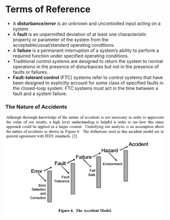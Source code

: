 # Terms of Reference

 - A **disturbance/error** is an unknown and uncontrolled input acting on a system.
 - A **fault** is an unpermitted deviation of at least one characteristic property or parameter of the system from
the acceptable/usual/standard operating conditions.
 - A **failure** is a permanent
interruption of a system’s ability to perform a required function
under specified operating conditions.
 - Traditional control systems
are designed to return the system to normal operations in the
presence of disturbances but not in the presence of faults or failures.
 - **Fault-tolerant control** (FTC) systems refer to control systems
that have been designed to explicitly account for some class of
specified faults in the closed-loop system. FTC systems must act
in the time between a fault and a system failure.

### The Nature of Accidents

![The Nature of Accidents](../images/nature.png)